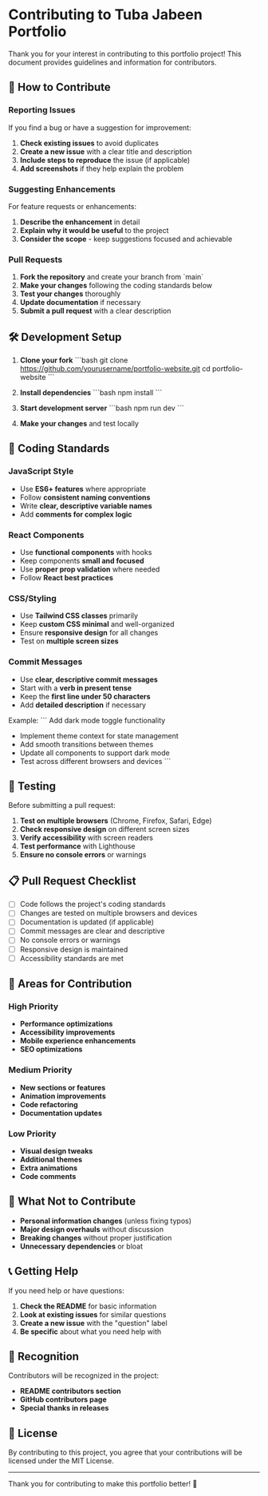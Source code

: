 # Contributing to Tuba Jabeen Portfolio

Thank you for your interest in contributing to this portfolio project! This document provides guidelines and information for contributors.

## 🤝 How to Contribute

### Reporting Issues

If you find a bug or have a suggestion for improvement:

1. **Check existing issues** to avoid duplicates
2. **Create a new issue** with a clear title and description
3. **Include steps to reproduce** the issue (if applicable)
4. **Add screenshots** if they help explain the problem

### Suggesting Enhancements

For feature requests or enhancements:

1. **Describe the enhancement** in detail
2. **Explain why it would be useful** to the project
3. **Consider the scope** - keep suggestions focused and achievable

### Pull Requests

1. **Fork the repository** and create your branch from \`main\`
2. **Make your changes** following the coding standards below
3. **Test your changes** thoroughly
4. **Update documentation** if necessary
5. **Submit a pull request** with a clear description

## 🛠️ Development Setup

1. **Clone your fork**
   \`\`\`bash
   git clone https://github.com/yourusername/portfolio-website.git
   cd portfolio-website
   \`\`\`

2. **Install dependencies**
   \`\`\`bash
   npm install
   \`\`\`

3. **Start development server**
   \`\`\`bash
   npm run dev
   \`\`\`

4. **Make your changes** and test locally

## 📝 Coding Standards

### JavaScript Style
- Use **ES6+ features** where appropriate
- Follow **consistent naming conventions**
- Write **clear, descriptive variable names**
- Add **comments for complex logic**

### React Components
- Use **functional components** with hooks
- Keep components **small and focused**
- Use **proper prop validation** where needed
- Follow **React best practices**

### CSS/Styling
- Use **Tailwind CSS classes** primarily
- Keep **custom CSS minimal** and well-organized
- Ensure **responsive design** for all changes
- Test on **multiple screen sizes**

### Commit Messages
- Use **clear, descriptive commit messages**
- Start with a **verb in present tense**
- Keep the **first line under 50 characters**
- Add **detailed description** if necessary

Example:
\`\`\`
Add dark mode toggle functionality

- Implement theme context for state management
- Add smooth transitions between themes
- Update all components to support dark mode
- Test across different browsers and devices
\`\`\`

## 🧪 Testing

Before submitting a pull request:

1. **Test on multiple browsers** (Chrome, Firefox, Safari, Edge)
2. **Check responsive design** on different screen sizes
3. **Verify accessibility** with screen readers
4. **Test performance** with Lighthouse
5. **Ensure no console errors** or warnings

## 📋 Pull Request Checklist

- [ ] Code follows the project's coding standards
- [ ] Changes are tested on multiple browsers and devices
- [ ] Documentation is updated (if applicable)
- [ ] Commit messages are clear and descriptive
- [ ] No console errors or warnings
- [ ] Responsive design is maintained
- [ ] Accessibility standards are met

## 🎯 Areas for Contribution

### High Priority
- **Performance optimizations**
- **Accessibility improvements**
- **Mobile experience enhancements**
- **SEO optimizations**

### Medium Priority
- **New sections or features**
- **Animation improvements**
- **Code refactoring**
- **Documentation updates**

### Low Priority
- **Visual design tweaks**
- **Additional themes**
- **Extra animations**
- **Code comments**

## 🚫 What Not to Contribute

- **Personal information changes** (unless fixing typos)
- **Major design overhauls** without discussion
- **Breaking changes** without proper justification
- **Unnecessary dependencies** or bloat

## 📞 Getting Help

If you need help or have questions:

1. **Check the README** for basic information
2. **Look at existing issues** for similar questions
3. **Create a new issue** with the "question" label
4. **Be specific** about what you need help with

## 🙏 Recognition

Contributors will be recognized in the project:

- **README contributors section**
- **GitHub contributors page**
- **Special thanks in releases**

## 📄 License

By contributing to this project, you agree that your contributions will be licensed under the MIT License.

---

Thank you for contributing to make this portfolio better! 🌟
